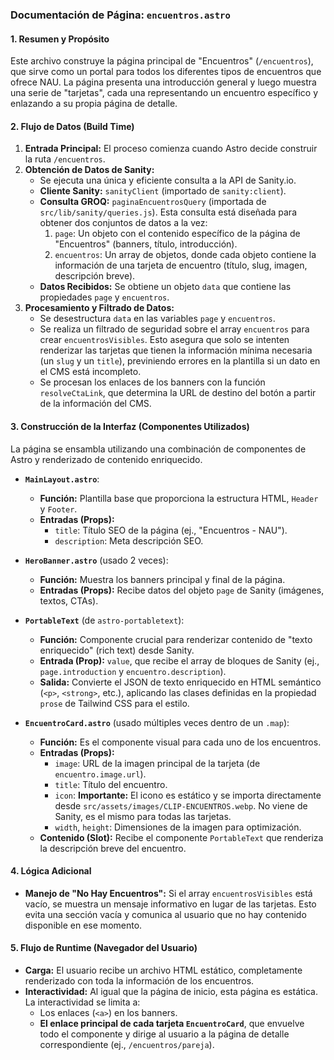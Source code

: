 ### Documentación de Página: `encuentros.astro`

#### 1. Resumen y Propósito

Este archivo construye la página principal de "Encuentros" (`/encuentros`), que sirve como un portal para todos los diferentes tipos de encuentros que ofrece NAU. La página presenta una introducción general y luego muestra una serie de "tarjetas", cada una representando un encuentro específico y enlazando a su propia página de detalle.

#### 2. Flujo de Datos (Build Time)

1.  **Entrada Principal:** El proceso comienza cuando Astro decide construir la ruta `/encuentros`.
2.  **Obtención de Datos de Sanity:**
    *   Se ejecuta una única y eficiente consulta a la API de Sanity.io.
    *   **Cliente Sanity:** `sanityClient` (importado de `sanity:client`).
    *   **Consulta GROQ:** `paginaEncuentrosQuery` (importada de `src/lib/sanity/queries.js`). Esta consulta está diseñada para obtener dos conjuntos de datos a la vez:
        1.  `page`: Un objeto con el contenido específico de la página de "Encuentros" (banners, título, introducción).
        2.  `encuentros`: Un array de objetos, donde cada objeto contiene la información de una tarjeta de encuentro (título, slug, imagen, descripción breve).
    *   **Datos Recibidos:** Se obtiene un objeto `data` que contiene las propiedades `page` y `encuentros`.
3.  **Procesamiento y Filtrado de Datos:**
    *   Se desestructura `data` en las variables `page` y `encuentros`.
    *   Se realiza un filtrado de seguridad sobre el array `encuentros` para crear `encuentrosVisibles`. Esto asegura que solo se intenten renderizar las tarjetas que tienen la información mínima necesaria (un `slug` y un `title`), previniendo errores en la plantilla si un dato en el CMS está incompleto.
    *   Se procesan los enlaces de los banners con la función `resolveCtaLink`, que determina la URL de destino del botón a partir de la información del CMS.

#### 3. Construcción de la Interfaz (Componentes Utilizados)

La página se ensambla utilizando una combinación de componentes de Astro y renderizado de contenido enriquecido.

*   **`MainLayout.astro`**:
    *   **Función:** Plantilla base que proporciona la estructura HTML, `Header` y `Footer`.
    *   **Entradas (Props):**
        *   `title`: Título SEO de la página (ej., "Encuentros - NAU").
        *   `description`: Meta descripción SEO.

*   **`HeroBanner.astro`** (usado 2 veces):
    *   **Función:** Muestra los banners principal y final de la página.
    *   **Entradas (Props):** Recibe datos del objeto `page` de Sanity (imágenes, textos, CTAs).

*   **`PortableText`** (de `astro-portabletext`):
    *   **Función:** Componente crucial para renderizar contenido de "texto enriquecido" (rich text) desde Sanity.
    *   **Entrada (Prop):** `value`, que recibe el array de bloques de Sanity (ej., `page.introduction` y `encuentro.description`).
    *   **Salida:** Convierte el JSON de texto enriquecido en HTML semántico (`<p>`, `<strong>`, etc.), aplicando las clases definidas en la propiedad `prose` de Tailwind CSS para el estilo.

*   **`EncuentroCard.astro`** (usado múltiples veces dentro de un `.map`):
    *   **Función:** Es el componente visual para cada uno de los encuentros.
    *   **Entradas (Props):**
        *   `image`: URL de la imagen principal de la tarjeta (de `encuentro.image.url`).
        *   `title`: Título del encuentro.
        *   `icon`: **Importante:** El icono es estático y se importa directamente desde `src/assets/images/CLIP-ENCUENTROS.webp`. No viene de Sanity, es el mismo para todas las tarjetas.
        *   `width`, `height`: Dimensiones de la imagen para optimización.
    *   **Contenido (Slot):** Recibe el componente `PortableText` que renderiza la descripción breve del encuentro.

#### 4. Lógica Adicional

*   **Manejo de "No Hay Encuentros":** Si el array `encuentrosVisibles` está vacío, se muestra un mensaje informativo en lugar de las tarjetas. Esto evita una sección vacía y comunica al usuario que no hay contenido disponible en ese momento.

#### 5. Flujo de Runtime (Navegador del Usuario)

*   **Carga:** El usuario recibe un archivo HTML estático, completamente renderizado con toda la información de los encuentros.
*   **Interactividad:** Al igual que la página de inicio, esta página es estática. La interactividad se limita a:
    *   Los enlaces (`<a>`) en los banners.
    *   **El enlace principal de cada tarjeta `EncuentroCard`**, que envuelve todo el componente y dirige al usuario a la página de detalle correspondiente (ej., `/encuentros/pareja`).
